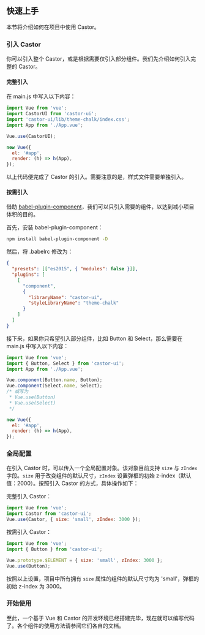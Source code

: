 ## 快速上手

本节将介绍如何在项目中使用 Castor。

### 引入 Castor

你可以引入整个 Castor，或是根据需要仅引入部分组件。我们先介绍如何引入完整的 Castor。

#### 完整引入

在 main.js 中写入以下内容：

```javascript
import Vue from 'vue';
import CastorUI from 'castor-ui';
import 'castor-ui/lib/theme-chalk/index.css';
import App from './App.vue';

Vue.use(CastorUI);

new Vue({
  el: '#app',
  render: (h) => h(App),
});
```

以上代码便完成了 Castor 的引入。需要注意的是，样式文件需要单独引入。

#### 按需引入

借助 [babel-plugin-component](https://github.com/QingWei-Li/babel-plugin-component)，我们可以只引入需要的组件，以达到减小项目体积的目的。

首先，安装 babel-plugin-component：

```bash
npm install babel-plugin-component -D
```

然后，将 .babelrc 修改为：

```json
{
  "presets": [["es2015", { "modules": false }]],
  "plugins": [
    [
      "component",
      {
        "libraryName": "castor-ui",
        "styleLibraryName": "theme-chalk"
      }
    ]
  ]
}
```

接下来，如果你只希望引入部分组件，比如 Button 和 Select，那么需要在 main.js 中写入以下内容：

```javascript
import Vue from 'vue';
import { Button, Select } from 'castor-ui';
import App from './App.vue';

Vue.component(Button.name, Button);
Vue.component(Select.name, Select);
/* 或写为
 * Vue.use(Button)
 * Vue.use(Select)
 */

new Vue({
  el: '#app',
  render: (h) => h(App),
});
```

### 全局配置

在引入 Castor 时，可以传入一个全局配置对象。该对象目前支持 `size` 与 `zIndex` 字段。`size` 用于改变组件的默认尺寸，`zIndex` 设置弹框的初始 z-index（默认值：2000）。按照引入 Castor 的方式，具体操作如下：

完整引入 Castor：

```js
import Vue from 'vue';
import Castor from 'castor-ui';
Vue.use(Castor, { size: 'small', zIndex: 3000 });
```

按需引入 Castor：

```js
import Vue from 'vue';
import { Button } from 'castor-ui';

Vue.prototype.$ELEMENT = { size: 'small', zIndex: 3000 };
Vue.use(Button);
```

按照以上设置，项目中所有拥有 `size` 属性的组件的默认尺寸均为 'small'，弹框的初始 z-index 为 3000。

### 开始使用

至此，一个基于 Vue 和 Castor 的开发环境已经搭建完毕，现在就可以编写代码了。各个组件的使用方法请参阅它们各自的文档。
